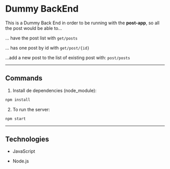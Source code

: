 # Dummy BackEnd

This is a Dummy Back End in order to be running with the **post-app**, so all the post would be able to...

... have the post list with `get/posts`

... has one post by id with `get/post/{id}`

...add a new post to the list of existing post with: `post/posts`

---

## Commands

1. Install de dependencies (node_module):

```BASH
npm install
```

2. To run the server:

```BASH
npm start
```

---

## Technologies

- JavaScript

- Node.js